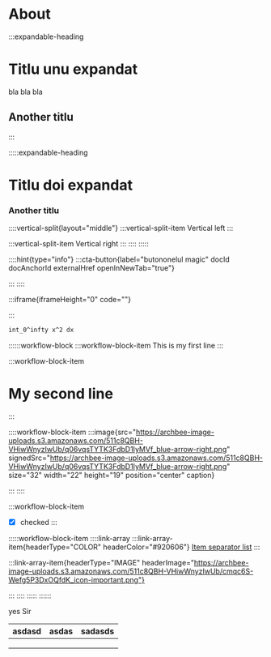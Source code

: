 # About

:::expandable-heading
# Titlu unu expandat

bla bla bla

## Another titlu
:::

:::::expandable-heading
# Titlu doi expandat

### Another titlu

::::vertical-split{layout="middle"}
:::vertical-split-item
Vertical left
:::

:::vertical-split-item
Vertical right
:::
::::
:::::

::::hint{type="info"}
:::cta-button{label="butononelul magic" docId docAnchorId externalHref openInNewTab="true"}

:::
::::

:::iframe{iframeHeight="0" code="<!-- <p>This is my iframe test code in comments</p> -->"}

:::

```tex
int_0^infty x^2 dx
```

::::::workflow-block
:::workflow-block-item
This is my first line
:::

:::workflow-block-item
# My second line
:::

::::workflow-block-item
:::image{src="https://archbee-image-uploads.s3.amazonaws.com/511c8QBH-VHiwWnyzIwUb/q06vqsTYTK3FdbD1IyMVf_blue-arrow-right.png" signedSrc="https://archbee-image-uploads.s3.amazonaws.com/511c8QBH-VHiwWnyzIwUb/q06vqsTYTK3FdbD1IyMVf_blue-arrow-right.png" size="32" width="22" height="19" position="center" caption}

:::
::::

:::workflow-block-item
- [x] checked
:::

:::::workflow-block-item
::::link-array
:::link-array-item{headerType="COLOR" headerColor="#920606"}
[Item separator list](./syntax/an-item.md)&#x20;
:::

:::link-array-item{headerType="IMAGE" headerImage="https://archbee-image-uploads.s3.amazonaws.com/511c8QBH-VHiwWnyzIwUb/cmqc6S-Wefg5P3DxOQfdK_icon-important.png"}

:::
::::
:::::
::::::

yes Sir

| asdasd | asdas | sadasds |
| ------ | ----- | ------- |
|        |       |         |
|        |       |         |
|        |       |         |

